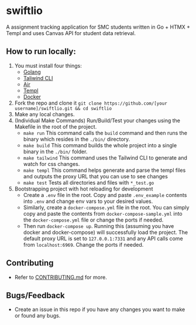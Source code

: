 # swiftlio

A assignment tracking application for SMC students written in Go + HTMX + Templ and uses Canvas API for student data retrieval.

## How to run locally:

1. You must install four things:
   - [Golang](https://go.dev/doc/install)
   - [Taliwind CLI](https://tailwindcss.com/blog/standalone-cli)
   - [Air](https://github.com/air-verse/air)
   - [Templ](https://templ.guide/quick-start/installation)
   - [Docker](https://www.docker.com/products/docker-desktop/)
2. Fork the repo and clone it `git clone https://github.com/[your username]/swiftlio.git && cd swiftlio`
3. Make any local changes.
4. (Individual Make Commands) Run/Build/Test your changes using the Makefile in the root of the project.
   - `make run` This command calls the `build` command and then runs the binary which resides in the `./bin/` directory.
   - `make build` This command builds the whole project into a single binary in the `./bin/` folder.
   - `make tailwind` This command uses the Tailwind CLI to generate and watch for css changes.
   - `make templ` This command helps generate and parse the templ files and outputs the proxy URL that you can use to see changes
   - `make test` Tests all directories and files with `*_test.go`
5. Bootstrapping project with hot reloading for development
   - Create a `.env` file in the root. Copy and paste `.env_example` contents into `.env` and change env vars to your desired values.
   - Similarly, create a `docker-compose.yml` file in the root. You can simply copy and paste the contents from `docker-compose-sample.yml` into the `docker-compose.yml` file or change the ports if needed.
   - Then run `docker-compose up`. Running this (assuming you have docker and docker-compose) will successfully load the project. The default proxy URL is set to `127.0.0.1:7331` and any API calls come from `localhost:6969`. Change the ports if needed.

## Contributing

- Refer to [CONTRIBUTING.md](https://github.com/kelbwah/swiftlio/blob/master/CONTRIBUTING.md) for more.

## Bugs/Feedback

- Create an issue in this repo if you have any changes you want to make or found any bugs.
